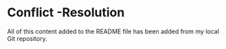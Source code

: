 # Conflict -Resolution
All of this content added to the README file has been added from my local Git repository.
